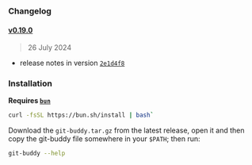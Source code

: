 ### Changelog

#### [v0.19.0](https://github.com/codethread/git-buddy/compare/v0.18.0...v0.19.0)

> 26 July 2024

- release notes in version [`2e1d4f8`](https://github.com/codethread/git-buddy/commit/2e1d4f8aaa988657f1a3a689e0d5279a977efd0e)

### Installation

**Requires [`bun`](https://bun.sh/)**

```sh
curl -fsSL https://bun.sh/install | bash`
```

Download the `git-buddy.tar.gz` from the latest release, open it and then copy the git-buddy file somewhere in your `$PATH`; then run:

```sh
git-buddy --help
```
